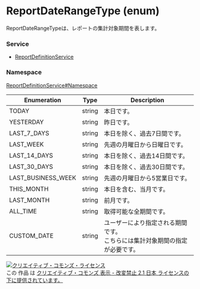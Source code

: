 # ReportDateRangeType (enum)
ReportDateRangeTypeは、レポートの集計対象期間を表します。

### Service
+ [ReportDefinitionService](../../services/ReportDefinitionService.md)

### Namespace
[ReportDefinitionService#Namespace](../../services/ReportDefinitionService.md#namespace)

| Enumeration | Type | Description |
|---|---|---|
| TODAY| string| 本日です。 |
| YESTERDAY| string| 昨日です。 |
| LAST_7_DAYS| string| 本日を除く、過去7日間です。 |
| LAST_WEEK| string| 先週の月曜日から日曜日です。 |
| LAST_14_DAYS| string| 本日を除く、過去14日間です。 |
| LAST_30_DAYS| string| 本日を除く、過去30日間です。 |
| LAST_BUSINESS_WEEK| string| 先週の月曜日から5営業日です。 |
| THIS_MONTH| string| 本日を含む、当月です。 |
| LAST_MONTH| string| 前月です。 |
| ALL_TIME| string| 取得可能な全期間です。 |
| CUSTOM_DATE| string| ユーザーにより指定される期間です。<br>こちらには集計対象期間の指定が必要です。 |

<a rel="license" href="http://creativecommons.org/licenses/by-nd/2.1/jp/"><img alt="クリエイティブ・コモンズ・ライセンス" style="border-width:0" src="https://i.creativecommons.org/l/by-nd/2.1/jp/88x31.png" /></a><br />この 作品 は <a rel="license" href="http://creativecommons.org/licenses/by-nd/2.1/jp/">クリエイティブ・コモンズ 表示 - 改変禁止 2.1 日本 ライセンスの下に提供されています。</a>
